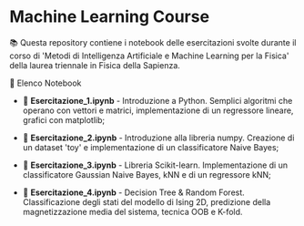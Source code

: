 # Machine Learning Course

📚 Questa repository contiene i notebook delle esercitazioni svolte durante il corso di 'Metodi di Intelligenza Artificiale e Machine Learning per la Fisica' della laurea triennale in Fisica della Sapienza.


📖 Elenco Notebook

- 📂 **Esercitazione_1.ipynb** - Introduzione a Python. Semplici algoritmi che operano con vettori e matrici, implementazione di un regressore lineare, grafici con matplotlib;

- 📂 **Esercitazione_2.ipynb** - Introduzione alla libreria numpy. Creazione di un dataset 'toy' e implementazione di un classificatore Naive Bayes;

- 📂 **Esercitazione_3.ipynb** - Libreria Scikit-learn. Implementazione di un classificatore Gaussian Naive Bayes, kNN e di un regressore kNN;

- 📂 **Esercitazione_4.ipynb** - Decision Tree & Random Forest. Classificazione degli stati del modello di Ising 2D, predizione della magnetizzazione media del sistema, tecnica OOB e K-fold.


